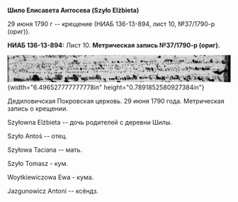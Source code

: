 **Шило Елисавета Антосева (Szyło Elżbieta)**

29 июня 1790 г -- крещение (НИАБ 136-13-894, лист 10, №37/1790-р
(ориг)).

**НИАБ 136-13-894:** Лист 10. **Метрическая запись №37/1790-р (ориг).**

![](./media/fa777c2a971ef54eeacfcc563fe4264f9499a194.png){width="6.496527777777778in"
height="0.7891852580927384in"}

Дедиловичская Покровская церковь. 29 июня 1790 года. Метрическая запись
о крещении.

Szyłowna Elżbieta -- дочь родителей с деревни Шилы.

Szyło Antoś -- отец.

Szyłowa Taciana -- мать.

Szyło Tomasz - кум.

Woytkiewiczowa Ewa - кума.

Jazgunowicz Antoni -- ксёндз.
